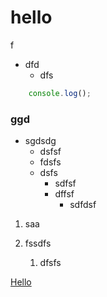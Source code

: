 # hello

<p>f</p>

+ dfd
    + dfs 


```js
    console.log();
```

### ggd
 
+ sgdsdg
    + dsfsf
    + fdsfs
    + dsfs
        + sdfsf
        + dffsf
            + sdfdsf
1. saa

2. fssdfs

    1. dfsfs

    

[Hello](google.com)


